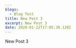 ```yaml
---
blogs:
  - Blog Test
title: New Post 3
excerpt: New Post 3
date: 2020-01-22T17:05:30.120Z
---
```

New Post 3
